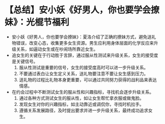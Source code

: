 # 【总结】安小妖《好男人，你也要学会撩妹》：光棍节福利

-   安小妖《好男人，你也要学会撩妹》：夏洛介绍了正确的撩妹方式，避免送礼物错误，改变心态，收集更多女生资源。男生应利用身体层面的化学反应来升级关系，如逼动女生或在吵闹场所靠近女生。
-   追女生的关键在于行动胜于言辞，通过服从性测试来升级关系，女生的接受度是关键信号。
    1.  服从性测试是重要的信号，女生的接受度高时可以进一步升级关系。
    2.  不要通过表白让女生定义关系，送礼物要注意不要让女生感到压力。
    3.  送礼物的过程比礼物本身更重要，可以通过共同努力获得的战利品来表达情感。
-   在约会过程中不断测试女生的服从性和兴趣指标，寻找机会逐步升级关系。
    1.  通过各种方式测试女生的服从性，如让女生帮忙拿衣服或做鬼脸。
    2.  发现女生对你的兴趣指标，如主动靠近或调侃你，寻找时机拉手。
    3.  遵循关系发展路径，及时提出要求并进一步升级关系，最终成功追求女生。